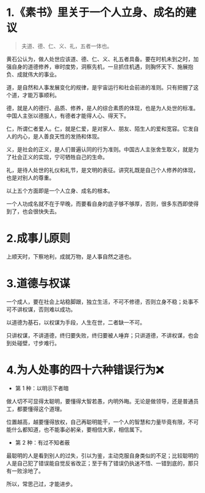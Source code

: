 # 1.《素书》里关于一个人立身、成名的建议

> 夫道、德、仁、义、礼，五者一体也。

黄石公认为，做人处世应该道、德、仁、义、礼五者具备。要在时机未到之时，加强自身的道德修养，审时度势，洞察先机，一旦抓住机遇，则胸怀天下、施展抱负、成就伟大的事业。

道，是自然和人事发展变化的规律，是宇宙运行和社会前进的准则。只有把握了这个道，才能万事顺利。

德，就是人的德行、品质、修养，是人的综合素质的体现，也是为人处世的标准。中国人主张以德服人，有德者才能得人心、得天下。

仁，所谓仁者爱人。仁，就是仁爱，是对家人、朋友、陌生人的爱和宽容。它发自人的内心，是人善良天性的发扬和体现。

义，是社会的正义，是人们普遍认同的行为准则。中国古人主张舍生取义，就是为了社会正义的实现，宁可牺牲自己的生命。

礼，是待人处世的礼仪和礼节，是文明的表征。讲究礼既是自己个人修养的体现，也是对别人的尊重。

以上五个方面即是一个人立身、成名的根本。

一个人功成名就不在于早晚，而要看自身的底子够不够厚，否则，很多东西即使得到了，也会很快失去。

# 2.成事儿原则

上顺天时，下察地利，成就万物，是人事自然之道也。

# 3.道德与权谋

一个成人，要在社会上站稳脚跟，独立生活，不可不修德，否则立身不稳；处事不可不讲权谋，否则难以成功。

以道德为基石，以权谋为手段，人生在世，二者缺一不可。

只讲权谋，不讲道德，终归要失败，终归要被人唾弃；只讲道德，不讲权谋，也会到处碰壁，寸步难行。

# 4.为人处事的四十六种错误行为❌

- 第 1 种：以明示下者暗

做人切不可显得太聪明，要懂得大智若愚，内明外晦。无论是做领导，还是普通员工，都要懂得这个道理。

位置越高，越要懂得放权，自己再聪明能干，一个人的智慧和力量毕竟有限，不可能什么都知道，也不能事必躬亲，要相信大家，相信属下。

- 第 2 种：有过不知者蔽

最聪明的人是看到别人的过失，引以为鉴，主动克服自身类似的不足；比较聪明的人是自己犯了错误能自觉反省改正；至于有了错误仍执迷不悟、一错到底的，那只有一败涂地了。

所以，常思己过，才能进步。

